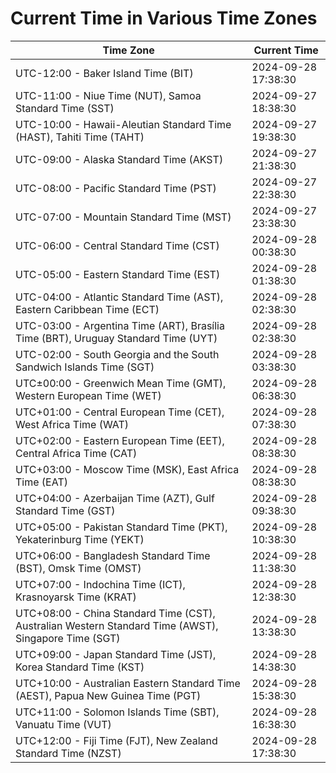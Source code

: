 # Current Time in Various Time Zones

| Time Zone | Current Time |
|-----------|--------------|
| UTC-12:00 - Baker Island Time (BIT) | 2024-09-28 17:38:30 |
| UTC-11:00 - Niue Time (NUT), Samoa Standard Time (SST) | 2024-09-27 18:38:30 |
| UTC-10:00 - Hawaii-Aleutian Standard Time (HAST), Tahiti Time (TAHT) | 2024-09-27 19:38:30 |
| UTC-09:00 - Alaska Standard Time (AKST) | 2024-09-27 21:38:30 |
| UTC-08:00 - Pacific Standard Time (PST) | 2024-09-27 22:38:30 |
| UTC-07:00 - Mountain Standard Time (MST) | 2024-09-27 23:38:30 |
| UTC-06:00 - Central Standard Time (CST) | 2024-09-28 00:38:30 |
| UTC-05:00 - Eastern Standard Time (EST) | 2024-09-28 01:38:30 |
| UTC-04:00 - Atlantic Standard Time (AST), Eastern Caribbean Time (ECT) | 2024-09-28 02:38:30 |
| UTC-03:00 - Argentina Time (ART), Brasília Time (BRT), Uruguay Standard Time (UYT) | 2024-09-28 02:38:30 |
| UTC-02:00 - South Georgia and the South Sandwich Islands Time (SGT) | 2024-09-28 03:38:30 |
| UTC±00:00 - Greenwich Mean Time (GMT), Western European Time (WET) | 2024-09-28 06:38:30 |
| UTC+01:00 - Central European Time (CET), West Africa Time (WAT) | 2024-09-28 07:38:30 |
| UTC+02:00 - Eastern European Time (EET), Central Africa Time (CAT) | 2024-09-28 08:38:30 |
| UTC+03:00 - Moscow Time (MSK), East Africa Time (EAT) | 2024-09-28 08:38:30 |
| UTC+04:00 - Azerbaijan Time (AZT), Gulf Standard Time (GST) | 2024-09-28 09:38:30 |
| UTC+05:00 - Pakistan Standard Time (PKT), Yekaterinburg Time (YEKT) | 2024-09-28 10:38:30 |
| UTC+06:00 - Bangladesh Standard Time (BST), Omsk Time (OMST) | 2024-09-28 11:38:30 |
| UTC+07:00 - Indochina Time (ICT), Krasnoyarsk Time (KRAT) | 2024-09-28 12:38:30 |
| UTC+08:00 - China Standard Time (CST), Australian Western Standard Time (AWST), Singapore Time (SGT) | 2024-09-28 13:38:30 |
| UTC+09:00 - Japan Standard Time (JST), Korea Standard Time (KST) | 2024-09-28 14:38:30 |
| UTC+10:00 - Australian Eastern Standard Time (AEST), Papua New Guinea Time (PGT) | 2024-09-28 15:38:30 |
| UTC+11:00 - Solomon Islands Time (SBT), Vanuatu Time (VUT) | 2024-09-28 16:38:30 |
| UTC+12:00 - Fiji Time (FJT), New Zealand Standard Time (NZST) | 2024-09-28 17:38:30 |
